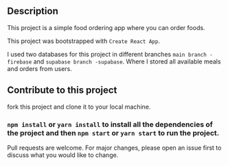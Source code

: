 ## Description

This project is a simple food ordering app where you can order foods.

This project was bootstrapped with `Create React App`.

I used two databases for this project in different branches `main branch - firebase` and `supabase branch -supabase`. Where I stored all available meals and orders from users.

## Contribute to this project

fork this project and clone it to your local machine. 

### `npm install` or `yarn install` to install all the dependencies of the project and then `npm start` or `yarn start` to run the project. 

Pull requests are welcome. For major changes, please open an issue first to discuss what you would like to change.
